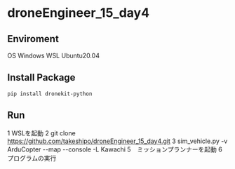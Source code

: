 # droneEngineer_15_day4

## Enviroment
OS Windows
WSL Ubuntu20.04

## Install Package
```
pip install dronekit-python
```

## Run
1  WSLを起動
2  git clone https://github.com/takeshipo/droneEngineer_15_day4.git
3  sim_vehicle.py -v ArduCopter --map --console -L Kawachi
5　ミッションプランナーを起動
6　プログラムの実行
